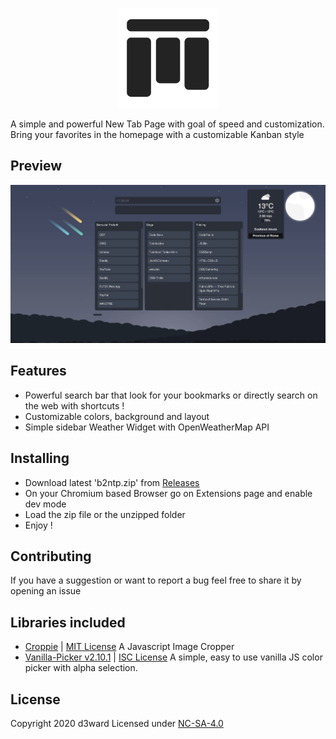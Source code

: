 <p align="center">
 <img src="src/512x512.png" alt="b2ntp"
	title="b2ntp" width="160" height="160" />
</p>

A simple and powerful New Tab Page with goal of speed and customization.
Bring your favorites in the homepage with a customizable Kanban style

## Preview
<img src="src/preview.png" alt="b2ntp"
	title="b2ntp"  />
## Features
- Powerful search bar that look for your bookmarks or directly search on the web with shortcuts !
- Customizable colors, background and layout 
- Simple sidebar Weather Widget with OpenWeatherMap API

## Installing

- Download latest 'b2ntp.zip' from [Releases](https://github.com/d3ward/b2ntp/releases)
- On your Chromium based Browser go on Extensions page and enable dev mode 
- Load the zip file or the unzipped folder 
- Enjoy ! 

## Contributing

If you have a suggestion or want to report a bug feel free to share it by opening an issue

## Libraries included
 
 - [Croppie](http://foliotek.github.io/Croppie/) | [MIT License](https://github.com/Foliotek/Croppie/blob/master/LICENSE) A Javascript Image Cropper  
 - [Vanilla-Picker v2.10.1](https://vanilla-picker.js.org) | [ISC License](https://github.com/Sphinxxxx/vanilla-picker/blob/master/LICENSE.md) A simple, easy to use vanilla JS color picker with alpha selection.

## License

Copyright 2020 d3ward
Licensed under [NC-SA-4.0](https://creativecommons.org/licenses/by-nc-sa/4.0/)


